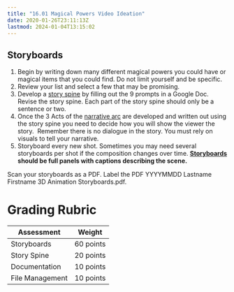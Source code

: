 ```yaml
---
title: "16.01 Magical Powers Video Ideation"
date: 2020-01-26T23:11:13Z
lastmod: 2024-01-04T13:15:02
---
```


## Storyboards

1.  Begin by writing down many different magical powers you could have or magical items that you could find. Do not limit yourself and be specific.
2.  Review your list and select a few that may be promising.
3.  Develop a [story spine](../../../../video/story-spine.md) by filling out the 9 prompts in a Google Doc.  Revise the story spine. Each part of the story spine should only be a sentence or two.
4.  Once the 3 Acts of the [narrative arc](../../../../video/narrative-arc.md) are developed and written out using the story spine you need to decide how you will show the viewer the story.  Remember there is no dialogue in the story. You must rely on visuals to tell your narrative.
5.  Storyboard every new shot. Sometimes you may need several storyboards per shot if the composition changes over time. **[Storyboards](../../../../video/storyboards.md) should be full panels with captions describing the scene.**

Scan your storyboards as a PDF. Label the PDF YYYYMMDD Lastname Firstname 3D Animation Storyboards.pdf.

# Grading Rubric

| Assessment      | Weight    |
| --------------- | --------- |
| Storyboards     | 60 points |
| Story Spine     | 20 points |
| Documentation   | 10 points |
| File Management | 10 points |

